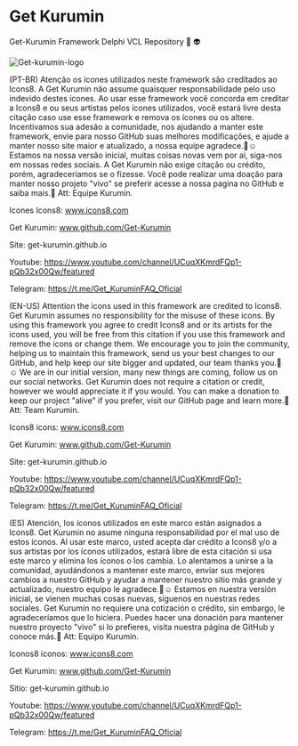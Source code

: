 # Get Kurumin
Get-Kurumin Framework Delphi VCL Repository 👾 👽

![Get-kurumin-logo](https://user-images.githubusercontent.com/103190393/184662450-3ac907bb-17b2-43dc-812a-950b2aae2d6b.jpg)

(PT-BR)
Atenção os ícones utilizados neste framework são creditados ao Icons8. 
A Get Kurumin não assume quaisquer responsabilidade pelo uso indevido destes ícones. Ao usar esse framework você concorda em creditar a Icons8 e ou seus artistas pelos ícones utilizados, você estará livre desta citação caso use esse framework e remova os ícones ou os altere.
Incentivamos sua adesão a comunidade, nos ajudando a manter este framework, envie para nosso GitHub suas melhores modificações, e ajude a manter nosso site maior e atualizado, a nossa equipe agradece.💪☺️
Estamos na nossa versão inicial, muitas coisas novas vem por ai, siga-nos em nossas redes sociais.
A Get Kurumin não exige citação ou crédito, porém, agradeceríamos se o fizesse. Você pode realizar uma doação para manter nosso projeto "vivo" se preferir acesse a nossa pagina no GitHub e saiba mais.👏 
Att: Equipe Kurumin. 

Icones Icons8: www.icons8.com 

Get Kurumin: www.github.com/Get-Kurumin 

Site: get-kurumin.github.io

Youtube: https://www.youtube.com/channel/UCuqXKmrdFQp1-pQb32x00Qw/featured

Telegram: https://t.me/Get_KuruminFAQ_Oficial


(EN-US)
Attention the icons used in this framework are credited to Icons8.
Get Kurumin assumes no responsibility for the misuse of these icons. By using this framework you agree to credit Icons8 and or its artists for the icons used, you will be free from this citation if you use this framework and remove the icons or change them. 
We encourage you to join the community, helping us to maintain this framework, send us your best changes to our GitHub, and help keep our site bigger and updated, our team thanks you.💪☺️
We are in our initial version, many new things are coming, follow us on our social networks.
Get Kurumin does not require a citation or credit, however we would appreciate it if you would. You can make a donation to keep our project "alive" if you prefer, visit our GitHub page and learn more.👏
Att: Team Kurumin.

Icons8 icons: www.icons8.com

Get Kurumin: www.github.com/Get-Kurumin

Site: get-kurumin.github.io

Youtube: https://www.youtube.com/channel/UCuqXKmrdFQp1-pQb32x00Qw/featured

Telegram: https://t.me/Get_KuruminFAQ_Oficial


(ES)
Atención, los íconos utilizados en este marco están asignados a Icons8.
Get Kurumin no asume ninguna responsabilidad por el mal uso de estos íconos. Al usar este marco, usted acepta dar crédito a Icons8 y/o a sus artistas por los íconos utilizados, estará libre de esta citación si usa este marco y elimina los íconos o los cambia.
Lo alentamos a unirse a la comunidad, ayudándonos a mantener este marco, enviar sus mejores cambios a nuestro GitHub y ayudar a mantener nuestro sitio más grande y actualizado, nuestro equipo le agradece.💪☺️
Estamos en nuestra versión inicial, se vienen muchas cosas nuevas, síguenos en nuestras redes sociales.
Get Kurumin no requiere una cotización o crédito, sin embargo, le agradeceríamos que lo hiciera. Puedes hacer una donación para mantener nuestro proyecto "vivo" si lo prefieres, visita nuestra página de GitHub y conoce más.👏
Att: Equipo Kurumin.

Iconos8 iconos: www.icons8.com

Get Kurumin: www.github.com/Get-Kurumin

Sitio: get-kurumin.github.io

Youtube: https://www.youtube.com/channel/UCuqXKmrdFQp1-pQb32x00Qw/featured

Telegram: https://t.me/Get_KuruminFAQ_Oficial

